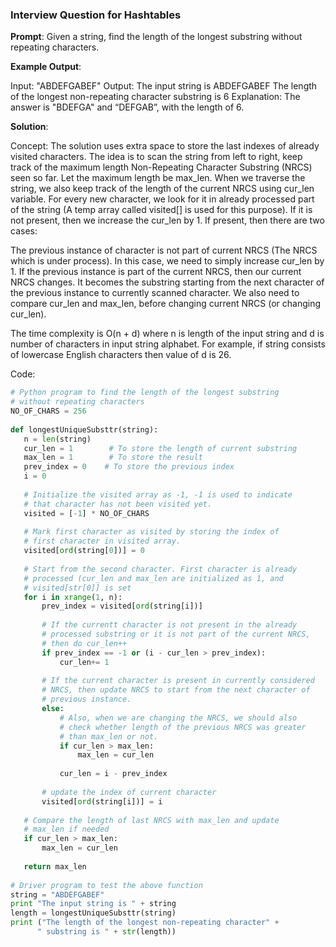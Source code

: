 ### Interview Question for Hashtables ###

 **Prompt**: Given a string, find the length of the longest substring without repeating characters.

 **Example Output**:

 Input: "ABDEFGABEF"
 Output:  The input string is ABDEFGABEF The length of the longest non-repeating character substring is 6
 Explanation: The answer is "BDEFGA" and “DEFGAB”, with the length of 6. 

 **Solution**:

 Concept: 
 The solution uses extra space to store the last indexes of already visited characters. The idea is to scan the string from left to right, keep track of the maximum length Non-Repeating Character Substring (NRCS) seen so far. Let the maximum length be max_len. When we traverse the string, we also keep track of the length of the current NRCS using cur_len variable. For every new character, we look for it in already processed part of the string (A temp array called visited[] is used for this purpose). If it is not present, then we increase the cur_len by 1. If present, then there are two cases:

The previous instance of character is not part of current NRCS (The NRCS which is under process). In this case, we need to simply increase cur_len by 1.
If the previous instance is part of the current NRCS, then our current NRCS changes. It becomes the substring starting from the next character of the previous instance to currently scanned character. We also need to compare cur_len and max_len, before changing current NRCS (or changing cur_len).

The time complexity is O(n + d) where n is length of the input string and d is number of characters in input string alphabet. For example, if string consists of lowercase English characters then value of d is 26.



 Code:

 ```python
 # Python program to find the length of the longest substring 
# without repeating characters 
NO_OF_CHARS = 256
  
def longestUniqueSubsttr(string): 
    n = len(string) 
    cur_len = 1        # To store the length of current substring 
    max_len = 1        # To store the result 
    prev_index = 0    # To store the previous index 
    i = 0
  
    # Initialize the visited array as -1, -1 is used to indicate 
    # that character has not been visited yet. 
    visited = [-1] * NO_OF_CHARS 
  
    # Mark first character as visited by storing the index of 
    # first character in visited array. 
    visited[ord(string[0])] = 0
  
    # Start from the second character. First character is already 
    # processed (cur_len and max_len are initialized as 1, and 
    # visited[str[0]] is set 
    for i in xrange(1, n): 
        prev_index = visited[ord(string[i])] 
  
        # If the currentt character is not present in the already 
        # processed substring or it is not part of the current NRCS, 
        # then do cur_len++ 
        if prev_index == -1 or (i - cur_len > prev_index): 
            cur_len+= 1
  
        # If the current character is present in currently considered 
        # NRCS, then update NRCS to start from the next character of 
        # previous instance. 
        else: 
            # Also, when we are changing the NRCS, we should also 
            # check whether length of the previous NRCS was greater 
            # than max_len or not. 
            if cur_len > max_len: 
                max_len = cur_len 
  
            cur_len = i - prev_index 
  
        # update the index of current character 
        visited[ord(string[i])] = i 
  
    # Compare the length of last NRCS with max_len and update 
    # max_len if needed 
    if cur_len > max_len: 
        max_len = cur_len 
  
    return max_len 
  
# Driver program to test the above function 
string = "ABDEFGABEF"
print "The input string is " + string 
length = longestUniqueSubsttr(string) 
print ("The length of the longest non-repeating character" +
       " substring is " + str(length))
 ```
 
